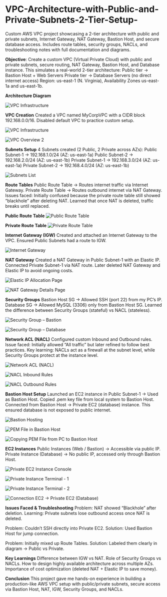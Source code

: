 # VPC-Architecture-with-Public-and-Private-Subnets-2-Tier-Setup-
Custom AWS VPC project showcasing a 2-tier architecture with public and private subnets, Internet Gateway, NAT Gateway, Bastion Host, and secure database access. Includes route tables, security groups, NACLs, and troubleshooting notes with full documentation and diagrams.

**Objective**: Create a custom VPC (Virtual Private Cloud) with public and private subnets, secure routing, NAT Gateway, Bastion Host, and Database instance.
This simulates a real-world 2-tier architecture:
Public tier → Bastion Host + Web Servers
Private tier → Database Servers (no direct internet access)
Region: us-east-1 (N. Virginia), Availability Zones us-east-1a and us-east-1b.

**Architecture Diagram**

![VPC Infrastructure](https://github.com/yashkumarunt/VPC-Architecture-with-Public-and-Private-Subnets-2-Tier-Setup-/blob/main/Screenshots/VPC%20INFRASTRUCTURE.png?raw=true)

**VPC Creation**
Created a VPC named MyCorpVPC with a CIDR block 192.168.0.0/16.
Disabled default VPC to practice custom setup.

![VPC Infrastructure](https://github.com/yashkumarunt/VPC-Architecture-with-Public-and-Private-Subnets-2-Tier-Setup-/blob/main/Screenshots/VPC%20INFRASTRUCTURE.png?raw=true)

![VPC Overview 2](https://github.com/yashkumarunt/VPC-Architecture-with-Public-and-Private-Subnets-2-Tier-Setup-/blob/main/Screenshots/1.%20vpc%20overview%202.png?raw=true)

**Subnets Setup**
4 Subnets created (2 Public, 2 Private across AZs):
Public Subnet-1 → 192.168.1.0/24 (AZ: us-east-1a)
Public Subnet-2 → 192.168.2.0/24 (AZ: us-east-1b)
Private Subnet-1 → 192.168.3.0/24 (AZ: us-east-1a)
Private Subnet-2 → 192.168.4.0/24 (AZ: us-east-1b)

![Subnets List](https://github.com/yashkumarunt/VPC-Architecture-with-Public-and-Private-Subnets-2-Tier-Setup-/blob/main/Screenshots/2.%20Subnets%20List.png?raw=true)

**Route Tables**
Public Route Table → Routes internet traffic via Internet Gateway.
Private Route Table → Routes outbound internet via NAT Gateway.
Issues faced: Initially confused because the private route table still showed “blackhole” after deleting NAT. Learned that once NAT is deleted, traffic breaks until replaced.

**Public Route Table**
![Public Route Table](https://github.com/yashkumarunt/VPC-Architecture-with-Public-and-Private-Subnets-2-Tier-Setup-/blob/main/Screenshots/3.%20public%20RT.png?raw=true)

**Private Route Table**
![Private Route Table](https://github.com/yashkumarunt/VPC-Architecture-with-Public-and-Private-Subnets-2-Tier-Setup-/blob/main/Screenshots/3.%20private%20RT.png?raw=true)

**Internet Gateway (IGW)**
Created and attached an Internet Gateway to the VPC.
Ensured Public Subnets had a route to IGW.

![Internet Gateway](https://github.com/yashkumarunt/VPC-Architecture-with-Public-and-Private-Subnets-2-Tier-Setup-/blob/main/Screenshots/4.%20IG.png?raw=true)

**NAT Gateway**
Created a NAT Gateway in Public Subnet-1 with an Elastic IP.
Connected Private Subnet-1 via NAT route.
Later deleted NAT Gateway and Elastic IP to avoid ongoing costs.

![Elastic IP Allocation Page](https://github.com/yashkumarunt/VPC-Architecture-with-Public-and-Private-Subnets-2-Tier-Setup-/blob/main/Screenshots/2.%20Elastic%20IP%20Allocation%20Page.png?raw=true)

![NAT Gateway Details Page](https://github.com/yashkumarunt/VPC-Architecture-with-Public-and-Private-Subnets-2-Tier-Setup-/blob/main/Screenshots/1.%20NAT%20Gateway%20Details%20Page.png?raw=true)

**Security Groups**
Bastion Host SG → Allowed SSH (port 22) from my PC’s IP.
Database SG → Allowed MySQL (3306) only from Bastion Host SG.
Learned the difference between Security Groups (stateful) vs NACL (stateless).

![Security Group – Bastion](https://github.com/yashkumarunt/VPC-Architecture-with-Public-and-Private-Subnets-2-Tier-Setup-/blob/main/Screenshots/6.%20security%20grp%20bastion.png?raw=true)

![Security Group – Database](https://github.com/yashkumarunt/VPC-Architecture-with-Public-and-Private-Subnets-2-Tier-Setup-/blob/main/Screenshots/6.%20security%20grp%20databse.png?raw=true)

**Network ACL (NACL)**
Configured custom Inbound and Outbound rules.
Issue faced: Initially allowed “All traffic” but later refined to follow best practices.
Key learning: NACLs act as a firewall at the subnet level, while Security Groups protect at the instance level.

![Network ACL (NACL)](https://github.com/yashkumarunt/VPC-Architecture-with-Public-and-Private-Subnets-2-Tier-Setup-/blob/main/Screenshots/8.%20NACL.png?raw=true)

![NACL Inbound Rules](https://github.githubusercontent.com/yashkumarunt/VPC-Architecture-with-Public-and-Private-Subnets-2-Tier-Setup-/blob/main/Screenshots/8.%20NACL%20inbound%20rules.png?raw=true)

![NACL Outbound Rules](https://github.com/yashkumarunt/VPC-Architecture-with-Public-and-Private-Subnets-2-Tier-Setup-/blob/main/Screenshots/8.%20NACL%20outbound%20rules.png?raw=true)

**Bastion Host Setup**
Launched an EC2 instance in Public Subnet-1 → Used as Bastion Host.
Copied .pem key file from local system to Bastion Host.
Connected from Bastion Host → Private EC2 (database) instance.
This ensured database is not exposed to public internet.

![Bastion Hosting](https://github.com/yashkumarunt/VPC-Architecture-with-Public-and-Private-Subnets-2-Tier-Setup-/blob/main/Screenshots/bastion%20hosting%20.png?raw=true)

![PEM File in Bastion Host](https://github.com/yashkumarunt/VPC-Architecture-with-Public-and-Private-Subnets-2-Tier-Setup-/blob/main/Screenshots/pem%20file%20in%20bastion%20host.png?raw=true)

![Copying PEM File from PC to Bastion Host](https://github.com/yashkumarunt/VPC-Architecture-with-Public-and-Private-Subnets-2-Tier-Setup-/blob/main/Screenshots/copying%20pem%20file%20from%20our%20pc%20to%20bastion%20host.png?raw=true)


**EC2 Instances**
Public Instances (Web / Bastion) → Accessible via public IP.
Private Instance (Database) → No public IP, accessed only through Bastion Host.

![Private EC2 Instance Console](https://github.com/yashkumarunt/VPC-Architecture-with-Public-and-Private-Subnets-2-Tier-Setup-/blob/main/Screenshots/4.%20Private%20EC2%20Instance%20Console.png?raw=true)

![Private Instance Terminal - 1](https://github.com/yashkumarunt/VPC-Architecture-with-Public-and-Private-Subnets-2-Tier-Setup-/blob/main/Screenshots/5.%20Private%20Instance%20Terminal%20-1.png?raw=true)

![Private Instance Terminal - 2](https://github.com/yashkumarunt/VPC-Architecture-with-Public-and-Private-Subnets-2-Tier-Setup-/blob/main/Screenshots/5.%20Private%20Instance%20Terminal%20-2%20.png?raw=true)

![Connection EC2 → Private EC2 (Database)](https://github.com/yashkumarunt/VPC-Architecture-with-Public-and-Private-Subnets-2-Tier-Setup-/blob/main/Screenshots/Connection%20EC2%20to%20Private%20EC2%20database.png?raw=true)


**Issues Faced & Troubleshooting**
Problem: NAT showed “Blackhole” after deletion.
Learning: Private subnets lose outbound access once NAT is deleted.

Problem: Couldn’t SSH directly into Private EC2.
Solution: Used Bastion Host for jump connection.

Problem: Initially mixed up Route Tables.
Solution: Labeled them clearly in diagram → Public vs Private.

**Key Learnings**
Difference between IGW vs NAT.
Role of Security Groups vs NACLs.
How to design highly available architecture across multiple AZs.
Importance of cost optimization (deleted NAT + Elastic IP to save money).

**Conclusion**
This project gave me hands-on experience in building a production-like AWS VPC setup with public/private subnets, secure access via Bastion Host, NAT, IGW, Security Groups, and NACLs.
